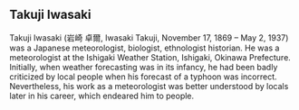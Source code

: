 ## Takuji Iwasaki

Takuji Iwasaki (岩崎 卓爾, Iwasaki Takuji, November 17, 1869 – May 2, 1937) was a Japanese meteorologist, biologist, ethnologist historian. He was a meteorologist at the Ishigaki Weather Station, Ishigaki, Okinawa Prefecture. Initially, when weather forecasting was in its infancy, he had been badly criticized by local people when his forecast of a typhoon was incorrect. Nevertheless, his work as a meteorologist was better understood by locals later in his career, which endeared him to people.